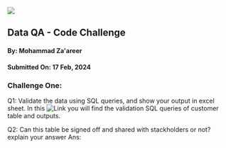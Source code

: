 ![](https://argaamplus.s3.amazonaws.com/159afd60-8669-4140-aa9e-fe46791f515d.png)

## Data QA - Code Challenge
#### By: Mohammad Za'areer
#### Submitted On: 17 Feb, 2024

### Challenge One:
Q1: Validate the data using SQL queries, and show your output in excel sheet.
In this ![Link](https://www.aljazeera.net/) you will find the validation SQL queries of customer table and outputs.

Q2: Can this table be signed off and shared with stackholders or not? explain your answer 
Ans: 
